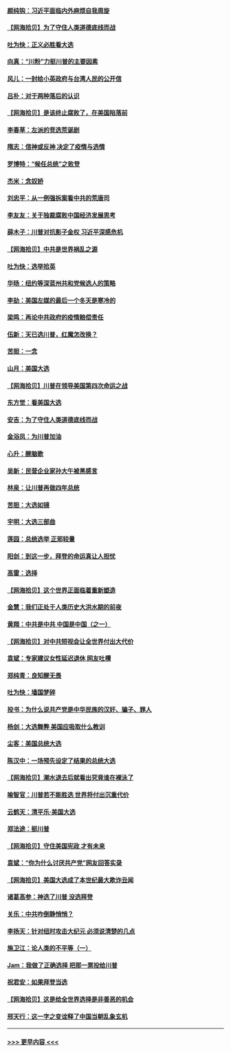 #### [颜纯钩：习近平面临内外麻烦自我周旋](../pages/nsc993/n12563356.md?t=11210002) 
#### [【网海拾贝】为了守住人类道德底线而战](../pages/nsc993/n12562542.md?t=11210002) 
#### [吐为快：正义必胜看大选](../pages/nsc993/n12561967.md?t=11210002) 
#### [向真：“川粉”力挺川普的主要因素](../pages/nsc993/n12560774.md?t=11210002) 
#### [风儿：一封给小英政府与台湾人民的公开信](../pages/nsc993/n12560581.md?t=11210002) 
#### [吕朴：对于两种落后的认识](../pages/nsc993/n12560492.md?t=11210002) 
#### [【网海拾贝】是该终止腐败了，在美国陷落前](../pages/nsc993/n12559936.md?t=11210002) 
#### [李春草：左派的竞选荒诞剧](../pages/nsc993/n12558380.md?t=11210002) 
#### [隋志：信神或反神 决定了疫情与选情](../pages/nsc993/n12558255.md?t=11210002) 
#### [罗博特：“候任总统”之败登](../pages/nsc993/n12558189.md?t=11210002) 
#### [杰米：念奴娇](../pages/nsc993/n12558174.md?t=11210002) 
#### [刘忠平：从一例强拆案看中共的荒唐司](../pages/nsc993/n12558036.md?t=11210002) 
#### [李友友：关于独裁腐败中国经济发展思考](../pages/nsc993/n12558004.md?t=11210002) 
#### [薛木子：川普对抗影子金权 习近平深感危机](../pages/nsc993/n12557342.md?t=11210002) 
#### [【网海拾贝】中共是世界祸乱之源](../pages/nsc993/n12555353.md?t=11210002) 
#### [吐为快：选举拾英](../pages/nsc993/n12555041.md?t=11210002) 
#### [华旸：纽约等深蓝州共和党候选人的策略](../pages/nsc993/n12554309.md?t=11210002) 
#### [李劼：美国左媒的最后一个冬天是寒冷的](../pages/nsc993/n12552947.md?t=11210002) 
#### [梁鸣：再论中共政府的疫情赔偿责任](../pages/nsc993/n12553012.md?t=11210002) 
#### [伍新：天已选川普，红魔怎改换？](../pages/nsc993/n12552970.md?t=11210002) 
#### [苦胆：一念](../pages/nsc993/n12552957.md?t=11210002) 
#### [山月：美国大选](../pages/nsc993/n12552446.md?t=11210002) 
#### [【网海拾贝】川普在领导美国第四次命运之战](../pages/nsc993/n12551973.md?t=11210002) 
#### [东方觉：看美国大选](../pages/nsc993/n12551647.md?t=11210002) 
#### [安吉：为了守住人类道德底线而战](../pages/nsc993/n12551111.md?t=11210002) 
#### [金浴凤：为川普加油](../pages/nsc993/n12551085.md?t=11210002) 
#### [心升：醒脑歌](../pages/nsc993/n12550984.md?t=11210002) 
#### [吴新：民营企业家孙大午被黑感言](../pages/nsc993/n12550656.md?t=11210002) 
#### [林泉：让川普再做四年总统](../pages/nsc993/n12550640.md?t=11210002) 
#### [苦胆：大选如镜](../pages/nsc993/n12550630.md?t=11210002) 
#### [宇明：大选三部曲](../pages/nsc993/n12550603.md?t=11210002) 
#### [莲园：总统选举 正邪较量](../pages/nsc993/n12550594.md?t=11210002) 
#### [阳剑：到这一步，拜登的命运真让人担忧](../pages/nsc993/n12549093.md?t=11210002) 
#### [高雷：选择](../pages/nsc993/n12549087.md?t=11210002) 
#### [【网海拾贝】这个世界正面临着重新塑造](../pages/nsc993/n12548326.md?t=11210002) 
#### [金慧：我们正处于人类历史大洪水期的前夜](../pages/nsc993/n12547914.md?t=11210002) 
#### [黄翔：中共是中共 中国是中国（之一）](../pages/nsc993/n12547576.md?t=11210002) 
#### [【网海拾贝】对中共短视会让全世界付出大代价](../pages/nsc993/n12546043.md?t=11210002) 
#### [袁斌：专家建议女性延迟退休 网友吐槽](../pages/nsc993/n12545424.md?t=11210002) 
#### [郑纯青：良知醒无畏](../pages/nsc993/n12545394.md?t=11210002) 
#### [吐为快：墙国梦碎](../pages/nsc993/n12545309.md?t=11210002) 
#### [投书：为什么说共产党是中华民族的汉奸、骗子、罪人](../pages/nsc993/n12545089.md?t=11210002) 
#### [杨剑：大选舞弊 美国应吸取什么教训](../pages/nsc993/n12543937.md?t=11210002) 
#### [尘客：美国总统大选](../pages/nsc993/n12543828.md?t=11210002) 
#### [陈汉中：一场预先设定了结果的总统大选](../pages/nsc993/n12543564.md?t=11210002) 
#### [【网海拾贝】潮水退去后就看出究竟谁在裸泳了](../pages/nsc993/n12543321.md?t=11210002) 
#### [喻智官：川普若不能胜选 世界将付出沉重代价](../pages/nsc993/n12541352.md?t=11210002) 
#### [云鹤天：清平乐‧美国大选](../pages/nsc993/n12540916.md?t=11210002) 
#### [郑法途：挺川普](../pages/nsc993/n12540898.md?t=11210002) 
#### [【网海拾贝】守住美国宪政 才有未来](../pages/nsc993/n12540423.md?t=11210002) 
#### [袁斌：“你为什么讨厌共产党”网友回答实录](../pages/nsc993/n12540208.md?t=11210002) 
#### [【网海拾贝】美国大选成了本世纪最大欺诈丑闻](../pages/nsc993/n12538029.md?t=11210002) 
#### [诸葛高参：神选了川普 没选拜登](../pages/nsc993/n12537664.md?t=11210002) 
#### [关乐：中共咋倒静悄悄？](../pages/nsc993/n12537615.md?t=11210002) 
#### [李扬天：针对纽时攻击大纪元 必须说清楚的几点](../pages/nsc993/n12536001.md?t=11210002) 
#### [施卫江：论人类的不平等（一）](../pages/nsc993/n12535700.md?t=11210002) 
#### [Jam：我做了正确选择 把那一票投给川普](../pages/nsc993/n12535743.md?t=11210002) 
#### [祝君安：如果拜登当选](../pages/nsc993/n12535726.md?t=11210002) 
#### [【网海拾贝】这是给全世界选择是非善恶的机会](../pages/nsc993/n12535061.md?t=11210002) 
#### [邢天行：这一字之变诠释了中国当朝乱象玄机](../pages/nsc993/n12533446.md?t=11210002) 

----
#### [ >>> 更早内容 <<< ](../indexes/nsc993-earlier.md)
